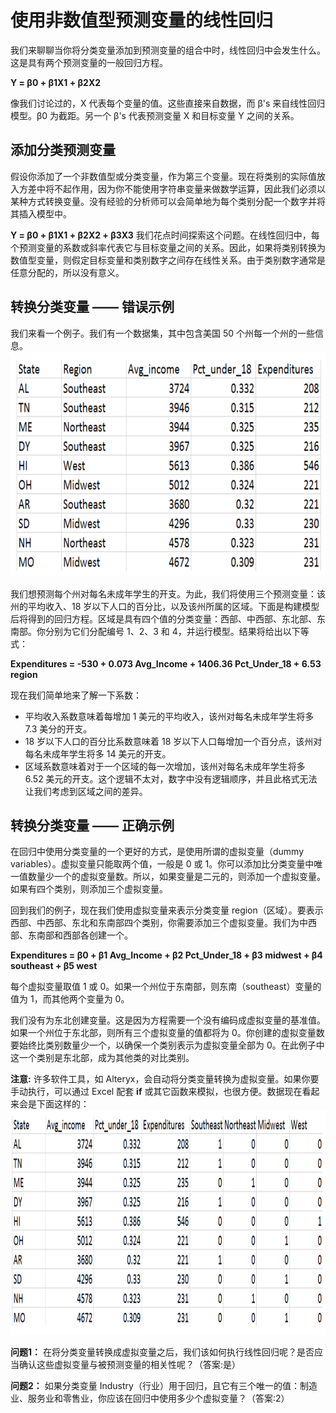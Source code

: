 # 使用非数值型预测变量的线性回归
我们来聊聊当你将分类变量添加到预测变量的组合中时，线性回归中会发生什么。这是具有两个预测变量的一般回归方程。

**Y = β0 + β1X1 + β2X2**

像我们讨论过的，X 代表每个变量的值。这些直接来自数据，而 β's 来自线性回归模型。β0 为截距。另一个 β's 代表预测变量 X 和目标变量 Y 之间的关系。

## 添加分类预测变量
假设你添加了一个非数值型或分类变量，作为第三个变量。现在将类别的实际值放入方差中将不起作用，因为你不能使用字符串变量来做数学运算，因此我们必须以某种方式转换变量。没有经验的分析师可以会简单地为每个类别分配一个数字并将其插入模型中。

**Y = β0 + β1X1 + β2X2 + β3X3**
我们花点时间探索这个问题。在线性回归中，每个预测变量的系数或斜率代表它与目标变量之间的关系。因此，如果将类别转换为数值型变量，则假定目标变量和类别数字之间存在线性关系。由于类别数字通常是任意分配的，所以没有意义。

## 转换分类变量 —— 错误示例
我们来看一个例子。我们有一个数据集，其中包含美国 50 个州每一个州的一些信息。
<img src="https://github.com/JayFrank/ContinuousLearning/blob/master/Udacity-Business%20Data%20Analysis%20Nanodegree/7.%20%E5%BF%85%E4%BF%AE%E8%AF%BE%E7%A8%8B%20-%20%E7%94%A8%E6%95%B0%E6%8D%AE%E5%88%86%E6%9E%90%E8%A7%A3%E5%86%B3%E5%95%86%E4%B8%9A%E9%97%AE%E9%A2%98/Lesson3-%E7%BA%BF%E6%80%A7%E5%9B%9E%E5%BD%92/Link/4-1.png"  height="360">

我们想预测每个州对每名未成年学生的开支。为此，我们将使用三个预测变量：该州的平均收入、18 岁以下人口的百分比，以及该州所属的区域。下面是构建模型后将得到的回归方程。区域是具有四个值的分类变量：西部、中西部、东北部、东南部。你分别为它们分配编号 1、2、3 和 4，并运行模型。结果将给出以下等式：

**Expenditures = -530 + 0.073 Avg_Income + 1406.36 Pct_Under_18 + 6.53 region**

现在我们简单地来了解一下系数：
* 平均收入系数意味着每增加 1 美元的平均收入，该州对每名未成年学生将多 7.3 美分的开支。
* 18 岁以下人口的百分比系数意味着 18 岁以下人口每增加一个百分点，该州对每名未成年学生将多 14 美元的开支。
* 区域系数意味着对于一个区域的每一次增加，该州对每名未成年学生将多 6.52 美元的开支。这个逻辑不太对，数字中没有逻辑顺序，并且此格式无法让我们考虑到区域之间的差异。

## 转换分类变量 —— 正确示例
在回归中使用分类变量的一个更好的方式，是使用所谓的虚拟变量（dummy variables）。虚拟变量只能取两个值，一般是 0 或 1。你可以添加比分类变量中唯一值数量少一个的虚拟变量数。所以，如果变量是二元的，则添加一个虚拟变量。如果有四个类别，则添加三个虚拟变量。

回到我们的例子，现在我们使用虚拟变量来表示分类变量 region（区域）。要表示西部、中西部、东北和东南部四个类别，你需要添加三个虚拟变量。我们为中西部、东南部和西部各创建一个。

**Expenditures = β0 + β1 Avg_Income + β2 Pct_Under_18 + β3 midwest + β4 southeast + β5 west**

每个虚拟变量取值 1 或 0。如果一个州位于东南部，则东南（southeast）变量的值为 1，而其他两个变量为 0。

我们没有为东北创建变量。这是因为方程需要一个没有编码成虚拟变量的基准值。如果一个州位于东北部，则所有三个虚拟变量的值都将为 0。你创建的虚拟变量数要始终比类别数量少一个，以确保一个类别表示为虚拟变量全部为 0。在此例子中这一个类别是东北部，成为其他类的对比类别。

**注意:** 许多软件工具，如 Alteryx，会自动将分类变量转换为虚拟变量。如果你要手动执行，可以通过 Excel 配套 **if** 或其它函数来模拟，也很方便。数据现在看起来会是下面这样的：
<img src="https://github.com/JayFrank/ContinuousLearning/blob/master/Udacity-Business%20Data%20Analysis%20Nanodegree/7.%20%E5%BF%85%E4%BF%AE%E8%AF%BE%E7%A8%8B%20-%20%E7%94%A8%E6%95%B0%E6%8D%AE%E5%88%86%E6%9E%90%E8%A7%A3%E5%86%B3%E5%95%86%E4%B8%9A%E9%97%AE%E9%A2%98/Lesson3-%E7%BA%BF%E6%80%A7%E5%9B%9E%E5%BD%92/Link/4-2.png"  height="360">

**问题1：** 在将分类变量转换成虚拟变量之后，我们该如何执行线性回归呢？是否应当确认这些虚拟变量与被预测变量的相关性呢？（答案:是）

**问题2：** 如果分类变量 Industry（行业）用于回归，且它有三个唯一的值：制造业、服务业和零售业，你应该在回归中使用多少个虚拟变量？（答案:2）
